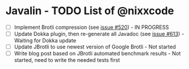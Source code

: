 # Javalin - TODO List of @nixxcode

- [ ] Implement Brotli compression (see [issue #520](https://github.com/tipsy/javalin/issues/520)) - IN PROGRESS
- [ ] Update Dokka plugin, then re-generate all Javadoc (see [issue #613](https://github.com/tipsy/javalin/issues/613)) - Waiting for Dokka update
- [ ] Update JBrotli to use newest version of Google Brotli - Not started
- [ ] Write blog post based on JBrotli automated benchmark results - Not started, need to write the needed tests first
